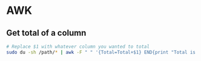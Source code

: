 # AWK 


## Get total of a column
```bash
# Replace $1 with whatever column you wanted to total
sudo du -sh /path/* | awk -F " " '{Total=Total+$1} END{print "Total is: " Total}'    
```
